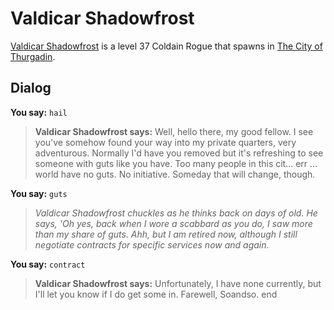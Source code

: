 # Valdicar Shadowfrost



[Valdicar Shadowfrost](/npc/115077) is a level 37 Coldain Rogue that spawns in [The City of Thurgadin](/zone/115).



## Dialog

**You say:** `hail`



>**Valdicar Shadowfrost says:** Well, hello there, my good fellow. I see you've somehow found your way into my private quarters, very adventurous. Normally I'd have you removed but it's refreshing to see someone with guts like you have. Too many people in this cit... err ... world have no guts. No initiative. Someday that will change, though.

**You say:** `guts`



>*Valdicar Shadowfrost chuckles as he thinks back on days of old. He says, 'Oh yes, back when I wore a scabbard as you do, I saw more than my share of guts. Ahh, but I am retired now, although I still negotiate contracts for specific services now and again.*

**You say:** `contract`



>**Valdicar Shadowfrost says:** Unfortunately, I have none currently, but I'll let you know if I do get some in. Farewell, Soandso.
end
